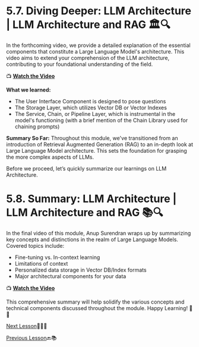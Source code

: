 # 5.7. Diving Deeper: LLM Architecture | LLM Architecture and RAG 🏛️🔍

In the forthcoming video, we provide a detailed explanation of the essential components that constitute a Large Language Model's architecture. This video aims to extend your comprehension of the LLM architecture, contributing to your foundational understanding of the field.

📺 **[Watch the Video](https://youtu.be/OXZQBXBvOR4?t=704)**

**What we learned:**
- The User Interface Component is designed to pose questions
- The Storage Layer, which utilizes Vector DB or Vector Indexes
- The Service, Chain, or Pipeline Layer, which is instrumental in the model's functioning (with a brief mention of the Chain Library used for chaining prompts)

**Summary So Far:**
Throughout this module, we've transitioned from an introduction of Retrieval Augmented Generation (RAG) to an in-depth look at Large Language Model architecture. This sets the foundation for grasping the more complex aspects of LLMs.

Before we proceed, let’s quickly summarize our learnings on LLM Architecture.

# 5.8. Summary: LLM Architecture | LLM Architecture and RAG 📚🔍

In the final video of this module, Anup Surendran wraps up by summarizing key concepts and distinctions in the realm of Large Language Models. Covered topics include:

- Fine-tuning vs. In-context learning
- Limitations of context
- Personalized data storage in Vector DB/Index formats
- Major architectural components for your data

📺 **[Watch the Video](https://youtu.be/OXZQBXBvOR4?t=963)**

This comprehensive summary will help solidify the various concepts and technical components discussed throughout the module. Happy Learning! 🚀🧠

[Next Lesson](../Level-5/LLM-Architecture-and-RAG-Part-5.md)📖👣🔜

[Previous Lesson](../Level-5/LLM-Architecture-and-RAG-Part-3.md)🔙📚
